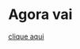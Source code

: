 # Agora vai

<a href="https://henri-fernandes.github.io/index01.html" target="_blank">clique aqui</a>

